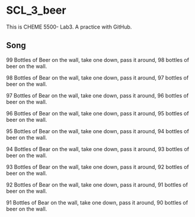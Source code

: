 # SCL_3_beer
This is CHEME 5500- Lab3. A practice with GitHub.

## Song

99 Bottles of Beer on the wall, take one down, pass it around, 98 bottles of beer on the wall.

98 Bottles of Bear on the wall, take one down, pass it around, 97 bottles of beer on the wall.

97 Bottles of Bear on the wall, take one down, pass it around, 96 bottles of beer on the wall.

96 Bottles of Bear on the wall, take one down, pass it around, 95 bottles of beer on the wall.  

95 Bottles of Bear on the wall, take one down, pass it around, 94 bottles of beer on the wall.  

94 Bottles of Bear on the wall, take one down, pass it around, 93 bottles of beer on the wall.  

93 Bottles of Bear on the wall, take one down, pass it around, 92 bottles of beer on the wall.      

92 Bottles of Bear on the wall, take one down, pass it around, 91 bottles of beer on the wall.  

91 Bottles of Bear on the wall, take one down, pass it around, 90 bottles of beer on the wall.  
